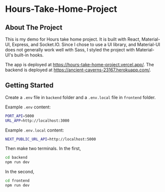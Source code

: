 # Hours-Take-Home-Project

<!-- ABOUT THE PROJECT -->
## About The Project
This is my demo for Hours take home project. It is built with React, Material-UI, Express, and Socket.IO. Since I chose to use a UI library, and Material-UI does not generally work well with Sass, I styled the project with Material-UI's built-in hooks. 

The app is deployed at https://hours-take-home-project.vercel.app/. The backend is deployed at https://ancient-caverns-23167.herokuapp.com/.

<!-- GETTING STARTED -->
## Getting Started
Create a ```.env``` file in ```backend``` folder and a ```.env.local``` file in ```frontend``` folder.

Example ```.env``` content:
```sh
PORT_API=5000
URL_APP=http://localhost:3000
```

Example ```.env.local``` content:
```sh
NEXT_PUBLIC_URL_API=http://localhost:5000
```

Then make two terminals. In the first,
```sh
cd backend
npm run dev
```

In the second,
```sh
cd frontend
npm run dev
```

